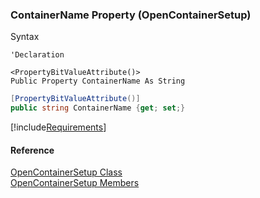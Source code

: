 ﻿### ContainerName Property (OpenContainerSetup)

Syntax

```vbnet
'Declaration

<PropertyBitValueAttribute()>
Public Property ContainerName As String
```

```csharp
[PropertyBitValueAttribute()]
public string ContainerName {get; set;}
```

[!include[Requirements](../partials/requirements.md)]

#### Reference

[OpenContainerSetup Class](FChoice.Toolkits.Clarify~FChoice.Toolkits.Clarify.Logistics.OpenContainerSetup.md)  
[OpenContainerSetup Members](FChoice.Toolkits.Clarify~FChoice.Toolkits.Clarify.Logistics.OpenContainerSetup_members.md)